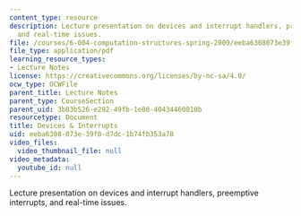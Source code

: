 ```yaml
---
content_type: resource
description: Lecture presentation on devices and interrupt handlers, preemptive interrupts,
  and real-time issues.
file: /courses/6-004-computation-structures-spring-2009/eeba6308073e39f0d7dc1b74fb353a78_MIT6_004s09_lec19.pdf
file_type: application/pdf
learning_resource_types:
- Lecture Notes
license: https://creativecommons.org/licenses/by-nc-sa/4.0/
ocw_type: OCWFile
parent_title: Lecture Notes
parent_type: CourseSection
parent_uid: 3b03b526-e292-49fb-1e00-40434460010b
resourcetype: Document
title: Devices & Interrupts
uid: eeba6308-073e-39f0-d7dc-1b74fb353a78
video_files:
  video_thumbnail_file: null
video_metadata:
  youtube_id: null
---
```

Lecture presentation on devices and interrupt handlers, preemptive interrupts, and real-time issues.